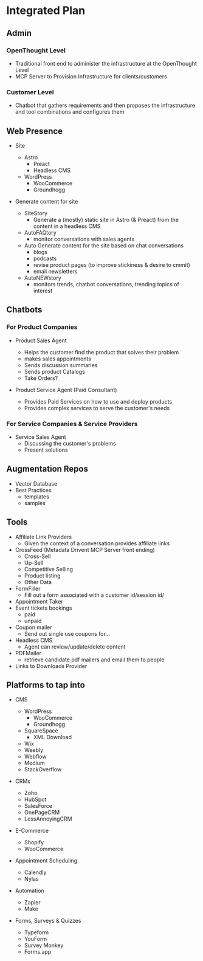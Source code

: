 # Integrated Plan

## Admin

### OpenThought Level
- Traditional front end to administer the infrastructure at the OpenThought Level
- MCP Server to Provision Infrastructure for clients/customers

### Customer Level
- Chatbot that gathers requirements and then proposes the infrastructure and tool combinations and configures them

## Web Presence

- Site
    - Astro 
        - Preact
        - Headless CMS
    - WordPress
        - WooCommerce
        - Groundhogg
 
- Generate content for site
    - SiteStory
        - Generate a (mostly) static site in Astro (& Preact) from the content in a headless CMS
    - AutoFAQtory
        - monitor conversations with sales agents
    - Auto Generate content for the site based on chat conversations
        - blogs
        - podcasts
        - revise product pages (to improve stickiness & desire to cmmit)
        - email newsletters
    - AutoNEWstory
        - monitors trends, chatbot conversations, trending topics of interest

## Chatbots

### For Product Companies

- Product Sales Agent 
    - Helps the customer find the product that solves their problem
    - makes sales appointments
    - Sends discussion summaries
    - Sends product Catalogs
    - Take Orders?

- Product Service Agent (Paid Consultant)
    - Provides Paid Services on how to use and deploy products
    - Provides complex services to serve the customer's needs

### For Service Companies & Service Providers

- Service Sales Agent
    - Discussing the customer's problems
    - Present solutions

## Augmentation Repos
- Vector Database
- Best Practices
    - templates
    - samples

## Tools

- Affiliate Link Providers
    - Given the context of a conversation provides affiliate links
- CrossFeed (Metadata Drivent MCP Server front ending)
    - Cross-Sell
    - Up-Sell
    - Competitive Selling
    - Product listing
    - Other Data
- FormFiller
    - Fill out a form associated with a customer id/session id/
- Appointment Taker
- Event tickets bookings
    - paid
    - unpaid
- Coupon mailer
    - Send out single use coupons for...
- Headless CMS
    - Agent can review/update/delete content
- PDFMailer
    - retrieve candidate pdf mailers and email them to people
- Links to Downloads Provider

## Platforms to tap into
- CMS
    - WordPress
        - WooCommerce
        - Groundhogg
    - SquareSpace
        - XML Download
    - Wix
    - Weebly
    - Webflow
    - Medium
    - StackOverflow

- CRMs
    - Zoho
    - HubSpot
    - SalesForce
    - OnePageCRM
    - LessAnnoyingCRM

- E-Commerce
    - Shopify
    - WooCommerce

- Appointment Scheduling
    - Calendly
    - Nylas

- Automation
    - Zapier
    - Make

- Forms, Surveys & Quizzes
    - Typeform
    - YouForm
    - Survey Monkey
    - Forms.app